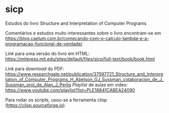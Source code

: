 # sicp
Estudos do livro Structure and Interpretation of Computer Programs

Comentários e estudos muito interessantes sobre o livro encontram-se em https://blog.caelum.com.br/comecando-com-o-calculo-lambda-e-a-programacao-funcional-de-verdade/

_Link_ para uma versão do livro em HTML: https://mitpress.mit.edu/sites/default/files/sicp/full-text/book/book.html

_Link_ para _download_ do PDF: https://www.researchgate.net/publication/37597721_Structure_and_Interpretation_of_Computer_Programs_H_Abelson_GJ_Sussman_colaboracion_de_J_Sussman_prol_de_Alan_J_Perlis
_Playlist_ de aulas em vídeo: https://www.youtube.com/playlist?list=PLE18841CABEA24090

Para rodar os scripts, usou-se a ferramenta clisp (https://clisp.sourceforge.io). 
